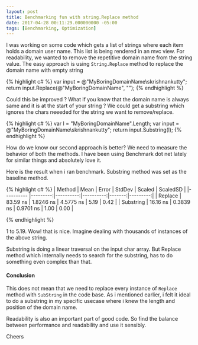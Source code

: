 ```yaml
---
layout: post
title: Benchmarking fun with string.Replace method
date: 2017-04-28 00:11:29.000000000 -05:00 
tags: [Benchmarking, Optimization]
---
```


I was working on some code which gets a list of strings where each item holds a domain user name. This list is being rendered in an mvc view. For readability, we wanted to remove the repetitive domain name from the string value. The easy approach is using `String.Replace` method to replace the domain name with empty string   

{% highlight c# %}
var input = @"MyBoringDomainName\skrishnankutty";
return input.Replace(@"MyBoringDomainName\", "");
{% endhighlight %}

Could this be improved ? What if you know that the domain name is always same and it is at the start of your string ? We could get a substring which ignores the chars neeeded for the string we want to remove/replace.


{% highlight c# %}
var l = "MyBoringDomainName".Length;
var input = @"MyBoringDomainName\skrishnankutty";
return input.Substring(l);
{% endhighlight %}

How do we know our second approach is better? We need to measure the behavior of both the methods. I have been using Benchmark dot net lately for similar things and absolutely love it.

Here is the result when i ran benchmark. Substring method was set as the baseline method.


{% highlight c# %}
 |    Method |     Mean |     Error |    StdDev | Scaled | ScaledSD |
 |---------- |---------:|----------:|----------:|-------:|---------:|
 |   Replace | 83.59 ns | 1.8246 ns | 4.5775 ns |   5.19 |     0.42 |
 | Substring | 16.16 ns | 0.3839 ns | 0.9701 ns |   1.00 |     0.00 |

{% endhighlight %}

1 to 5.19. Wow! that is nice. Imagine dealing with thousands of instances of the above string. 

Substring is doing a linear traversal on the input char array. But Replace method which internally needs to search for the substring, has to do something even complex than that.

#### Conclusion

This does not mean that we need to replace every instance of `Replace` method with `SubString` in the code base. As i mentioned earlier, i felt it ideal to do a substring in my specific usecase where i knew the length and position of the domain name.

Readability  is also an important part of good code. So find the balance between performance and readability and use it sensibly.    

Cheers


